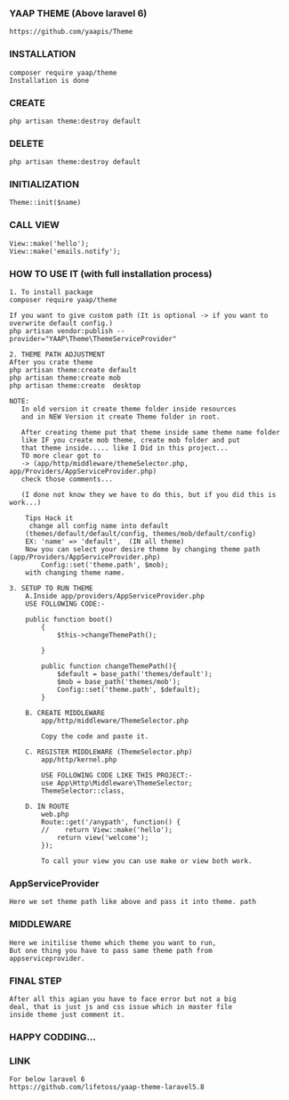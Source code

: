 ### YAAP THEME (Above laravel 6)
    https://github.com/yaapis/Theme
    
### INSTALLATION
    composer require yaap/theme
    Installation is done
    
### CREATE
    php artisan theme:destroy default
        
### DELETE
    php artisan theme:destroy default
    
    
### INITIALIZATION
    Theme::init($name)
     
### CALL VIEW
    View::make('hello');
    View::make('emails.notify');
    
### HOW TO USE IT (with full installation process)
    1. To install package
    composer require yaap/theme
    
    If you want to give custom path (It is optional -> if you want to overwrite default config.)
    php artisan vendor:publish --provider="YAAP\Theme\ThemeServiceProvider"
    
    2. THEME PATH ADJUSTMENT     
    After you crate theme 
    php artisan theme:create default
    php artisan theme:create mob
    php artisan theme:create  desktop
    
    NOTE:
       In old version it create theme folder inside resources
       and in NEW Version it create Theme folder in root.
       
       After creating theme put that theme inside same theme name folder
       like IF you create mob theme, create mob folder and put 
       that theme inside..... like I Did in this project...
       TO more clear got to 
       -> (app/http/middleware/themeSelector.php, app/Providers/AppServiceProvider.php)
       check those comments...
       
       (I done not know they we have to do this, but if you did this is work...)
        
        Tips Hack it
         change all config name into default
        (themes/default/default/config, themes/mob/default/config)
        EX: 'name' => 'default',  (IN all theme)
        Now you can select your desire theme by changing theme path (app/Providers/AppServiceProvider.php)
            Config::set('theme.path', $mob); 
        with changing theme name.
                
    3. SETUP TO RUN THEME
        A.Inside app/providers/AppServiceProvider.php
        USE FOLLOWING CODE:-
        
        public function boot()
            {
                $this->changeThemePath();
        
            }
        
            public function changeThemePath(){
                $default = base_path('themes/default');
                $mob = base_path('themes/mob');
                Config::set('theme.path', $default);
            }
        
        B. CREATE MIDDLEWARE
            app/http/middleware/ThemeSelector.php
            
            Copy the code and paste it.
          
        C. REGISTER MIDDLEWARE (ThemeSelector.php)
            app/http/kernel.php
            
            USE FOLLOWING CODE LIKE THIS PROJECT:-    
            use App\Http\Middleware\ThemeSelector;
            ThemeSelector::class,
        
        D. IN ROUTE
            web.php
            Route::get('/anypath', function() {
            //    return View::make('hello');
                return view('welcome');
            });
            
            To call your view you can use make or view both work.

### AppServiceProvider
    Here we set theme path like above and pass it into theme. path
    
    
### MIDDLEWARE
    Here we initilise theme which theme you want to run,
    But one thing you have to pass same theme path from
    appserviceprovider.
    
### FINAL STEP
    After all this agian you have to face error but not a big 
    deal, that is just js and css issue which in master file
    inside theme just comment it.
    
    
    
### HAPPY CODDING...                   

### LINK 
    For below laravel 6
    https://github.com/lifetoss/yaap-theme-laravel5.8
